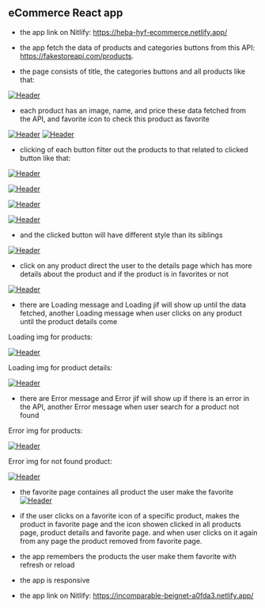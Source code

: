 ## eCommerce React app

- the app link on Nitlify:
https://heba-hyf-ecommerce.netlify.app/

- the app fetch the data of products and categories buttons from this API: https://fakestoreapi.com/products.

- the page consists of title, the categories buttons and all products like that:

[![Header](https://res.cloudinary.com/hapiii/image/upload/v1669116234/react-apps/qhyrkbamwpey3wc7xsxh.png)](https://some-url.dev/)



- each product has an image, name, and price these data fetched from the API, and favorite icon to check this product as favorite

[![Header](https://res.cloudinary.com/hapiii/image/upload/v1669806335/react-apps/umutp3sqiufzpefwkkfp.jpg)](https://some-url.dev/)
[![Header](https://res.cloudinary.com/hapiii/image/upload/v1669231585/react-apps/woekupkqztv15fi2aokh.jpg)](https://some-url.dev/)



- clicking of each button filter out the products to that related to clicked button like that:

[![Header](https://res.cloudinary.com/hapiii/image/upload/v1668539494/HYF/React/n5vkyysce0tbl38gnp7r.png)](https://some-url.dev/)

[![Header](https://res.cloudinary.com/hapiii/image/upload/v1668539494/HYF/React/k73uorsf218kokgcwtx4.png)](https://some-url.dev/)

[![Header](https://res.cloudinary.com/hapiii/image/upload/v1668539494/HYF/React/hewwpnocjzabtpcsb3wj.png)](https://some-url.dev/)

[![Header](https://res.cloudinary.com/hapiii/image/upload/v1668539494/HYF/React/ecjfrkmhvrdft3fpalh1.png)](https://some-url.dev/)



- and the clicked button will have different style than its siblings

[![Header](https://res.cloudinary.com/hapiii/image/upload/v1668539691/HYF/React/lrwyawniuamri2ctuv6f.jpg)](https://some-url.dev/)


- click on any product direct the user to the details page which has more details about the product and if the product is in favorites or not

[![Header](https://res.cloudinary.com/hapiii/image/upload/v1669806825/react-apps/hhkusgrjz0pobmm68dp6.jpg)](https://some-url.dev/)

- there are Loading message and Loading jif will show up until the data fetched, another Loading message when user clicks on any product until the product details come

Loading img for products:

[![Header](https://res.cloudinary.com/hapiii/image/upload/v1668902470/react-apps/ktba5decrtmai60npmrc.jpg)](https://some-url.dev/)


Loading img for product details:

[![Header](https://res.cloudinary.com/hapiii/image/upload/v1668902470/react-apps/oqolc7ctiyny7zy7bybz.jpg)](https://some-url.dev/)


- there are Error message and Error jif will show up if there is an error in the API, another Error message when user search for a product not found

Error img for products:

[![Header](https://res.cloudinary.com/hapiii/image/upload/v1668902470/react-apps/crajupns89cfsxyzcx4v.jpg)](https://some-url.dev/)


Error img for not found product:

[![Header](https://res.cloudinary.com/hapiii/image/upload/v1668902470/react-apps/ikfem3uqancmn9ri1fg9.jpg)](https://some-url.dev/)

- the favorite page containes all product the user make the favorite 
[![Header](https://res.cloudinary.com/hapiii/image/upload/v1669806550/react-apps/hdaqfs02adwyfmgbyf63.png)](https://some-url.dev/)

- if the user clicks on a favorite icon of a specific product, makes the product in favorite page and the icon showen clicked in all products page, product details and favorite page. and when user clicks on it again from any page the product removed from favorite page.  

- the app remembers the products the user make them favorite with refresh or reload 
- the app is responsive 
- the app link on Nitlify:
https://incomparable-beignet-a0fda3.netlify.app/
